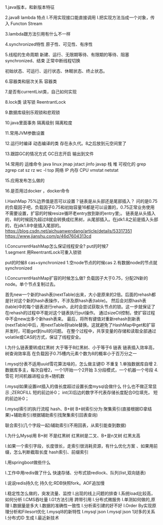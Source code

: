 
1.java版本，和新版本特征


2.java8 lambda 特点
I.不用实现接口能直接调用
I.把实现方法当成一个对象，传入
Functon
Stream


3.lambda跟方法引用有什么不一样


4.synchronized特性
原子性、可见性、有序性

5.线程的生命周期
新建、运行、无限期等待、有限期的等待、阻塞synchronized、结束
正常中断线程切换

初始状态、可运行、运行状态、休眠状态、终止状态。

6.容器类和层次关系
容器类


7.是否有currentList类，自己如何实现


8.lock类 读写锁
ReentrantLock


9.数据库级别乐观锁和悲观锁

10.java里面事务 隔离级别  隔离粒度

11.常用JVM参数设置 


12.运行时编译 动态编译的类
存在永久代。8之后放到元空间里了

13.跟踪GC的情况方式
GC日志开启 输出到文件

14.常用的 运维命令 java linux
jmap jstact jinfo javap
栈 堆 可视化的 
grep zgrep cat sz rz
wc -l
top  网络 IP 内存 CPU
vmstat netstat

15.应用发布怎么做的


16.是否用过docker ，docker命令




I.HashMap 75%边界值是否可以设置？链表是从头部还是尾部插入？
问的是0.75的负载因子吧，负载因子0.75和初始容量16都是可以设置的，0.75正常业务使用不需要设置，扩容的时候resize循环老entry放到新的entry里;。
链表是从头插入的，8的时候因为超过8就会转换成红黑树，从尾部插入。在jdk1.8之前是插入头部的，在jdk1.8中是插入尾部的。
https://blog.csdn.net/aichuanwendang/article/details/53317351
https://www.jianshu.com/p/46d7604313cd



I.ConcurrentHashMap怎么保证线程安全? 
put的时候7  
1.segment 用ReentrantLock可重入锁锁


put的时候8 cas+synchronized 
1.空node节点的时候cas
2.有数据node的节点就synchronized



I.ConcurrentHashMap扩容的时候怎么做?
负载因子大于0.75，分配2N新的node。单个节点复制过去。

首先new一个新的hash表(nextTable)出来，大小是原来的2倍。后面的rehash都是针对这个新的hash表操作，不涉及原hash表(table)。
然后会对原hash表(table)中的每个链表进行rehash，此时会尝试获取头节点的锁。这一步就保证了在rehash的过程中不能对这个链表执行put操作。
通过sizeCtl控制，使扩容过程中不会new出多个新hash表来。
最后，将所有键值对重新rehash到新表(nextTable)中后，用nextTable将table替换。这就避免了HashMap中get和扩容并发时，可能get到null的问题。
在整个过程中，共享变量的存储和读取全部通过volatile或CAS的方式，保证了线程安全。



I.为什么链表要转成红黑树
大于等于8红黑树、小于等于6 链表
链表插入效率高，树查询效率高
在负载因子0.75槽内元素个数为8的概率小于百万分之一


I.mysql分表不适用uuid雪花算法啥的，怎么做主键ID 不重复
1.单独数据库自增
2.数据库多主，每次自增2，一个1开始一个2开始
3.分段模式，一个机器一个号段
4.雪花 时间机器进程业务+随机数





I.mysql如果设置int插入的值长度超过设置长度mysql会做什么
什么也不做正常显示 ;ZEROFILL 短的前边补0；
int(3)后边的数字不代表存储长度配合0位填充， 短的前边补0；



I.mysql索引的执行流程
hash、B+树
B+树索引分为:聚集索引(直接根据ID拿结果)+辅助索引(根据辅助索引找聚集索引回表查询)

联合索引(几个字段一起)辅助索引(不用回表，从索引能查到数据)




I.为什么Mysql用 B+树 不是红黑树
红黑树是二叉、B+是n叉树 红黑太高


I.如果一个索引字段，长度很长，走索引很消耗资源，有什么优化方案 、如果用前缀，怎么判断截取长度
hash索引、前缀索引

I.用springboot做些什么

I.工作中用redis做了什么
快速存储、分布式锁redlock、队列(list,双向链表)
 

I.说说redis持久化
持久化:RDB快照fork。AOF追加慢




I.稳定性怎么做的，突发流量、监控
I.出现的线上问题的排查
I.系统load比较高，如何分析
I.CMS吞吐量
I.G1方法引用 跨带引用
I.分布式微服务
I.单测如何做的,原理
I.数据量是多大
I.数据的准确性一致性
I.分析索引建的好不好
I.Order By实现原理分析和Filesort优化
I.mysql8的新特性
I.mysql json
I.mysql json 1对多的关系
I.分布式ID 生成
I.最近新技术



 